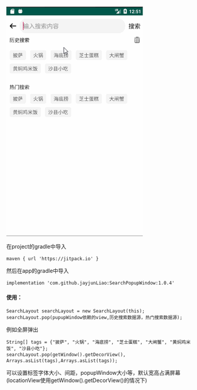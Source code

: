 
![](/screenshots/pop_search.gif)

在project的gradle中导入

	maven { url 'https://jitpack.io' }

然后在app的gradle中导入

	implementation 'com.github.jayjunLiao:SearchPopupWindow:1.0.4'

#### 使用：

	SearchLayout searchLayout = new SearchLayout(this);
	searchLayout.pop(pupupWindow依赖的view,历史搜索数据源，热门搜索数据源);

例如全屏弹出

	String[] tags = {"披萨", "火锅", "海底捞", "芝士蛋糕", "大闸蟹", "黄焖鸡米饭", "沙县小吃"};
    searchLayout.pop(getWindow().getDecorView(), Arrays.asList(tags),Arrays.asList(tags));

可以设置标签字体大小、间距，popupWindow大小等，默认宽高占满屏幕(locationView使用getWindow().getDecorView()的情况下)